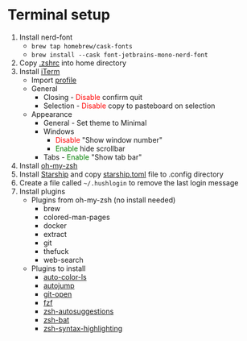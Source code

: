 # Terminal setup

1. Install nerd-font
   - `brew tap homebrew/cask-fonts`
   - `brew install --cask font-jetbrains-mono-nerd-font`
2. Copy [.zshrc](./config/.zshrc) into home directory
3. Install [iTerm](https://iterm2.com)
   - Import [profile](./config/Karim's%20iTerm%20Profile.json)
   - General
     - Closing - <span style="color:red">Disable</span> confirm quit
     - Selection - <span style="color:red">Disable</span> copy to pasteboard on selection
   - Appearance
     - General - Set theme to Minimal
     - Windows
       - <span style="color:red">Disable</span> "Show window number"
       - <span style="color:green">Enable</span> hide scrollbar
     - Tabs - <span style="color:green">Enable</span> "Show tab bar"
4. Install [oh-my-zsh](https://ohmyz.sh)
5. Install [Starship](https://starship.rs) and copy [starship.toml](./config/starship.toml) file to .config directory
6. Create a file called `~/.hushlogin` to remove the last login message
7. Install plugins
   - Plugins from oh-my-zsh (no install needed)
     - brew
     - colored-man-pages
     - docker
     - extract
     - git
     - thefuck
     - web-search
   - Plugins to install
     - [auto-color-ls](https://github.com/gretzky/auto-color-ls)
     - [autojump](https://github.com/wting/autojump)
     - [git-open](https://github.com/paulirish/git-open)
     - [fzf](https://github.com/junegunn/fzf)
     - [zsh-autosuggestions](https://github.com/zsh-users/zsh-autosuggestions?tab=readme-ov-file)
     - [zsh-bat](https://github.com/fdellwing/zsh-bat)
     - [zsh-syntax-highlighting](https://github.com/zsh-users/zsh-syntax-highlighting?tab=readme-ov-file)